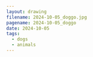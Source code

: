 ```yaml
---
layout: drawing
filename: 2024-10-05_doggo.jpg
pagename: 2024-10-05_doggo
date: 2024-10-05
tags:
  - dogs
  - animals
---
```

